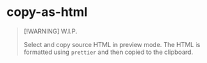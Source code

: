 # copy-as-html

> [!WARNING] W.I.P. 
> 
> Select and copy source HTML in preview mode. The HTML is formatted using `prettier` and then copied to the clipboard.
> 

